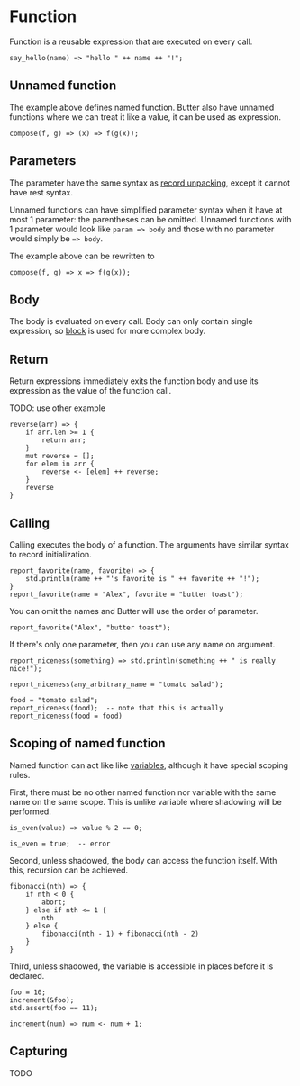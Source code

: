 # Function

Function is a reusable expression that are executed on every call.

```butter
say_hello(name) => "hello " ++ name ++ "!";
```

## Unnamed function

The example above defines named function. Butter also have unnamed functions where we can treat it like a value, it can be used as expression.

```butter
compose(f, g) => (x) => f(g(x));
```

## Parameters

The parameter have the same syntax as [record unpacking], except it cannot have rest syntax.

[record unpacking]: unpacking.md#record

Unnamed functions can have simplified parameter syntax when it have at most 1 parameter: the parentheses can be omitted. Unnamed functions with 1 parameter would look like `param => body` and those with no parameter would simply be `=> body`.

The example above can be rewritten to

```butter
compose(f, g) => x => f(g(x));
```

## Body

The body is evaluated on every call. Body can only contain single expression, so [block] is used for more complex body.

[block]: control_flow.md#block

## Return

Return expressions immediately exits the function body and use its expression as the value of the function call.

TODO: use other example

```butter
reverse(arr) => {
    if arr.len >= 1 {
        return arr;
    }
    mut reverse = [];
    for elem in arr {
        reverse <- [elem] ++ reverse;
    }
    reverse
}
```

## Calling

Calling executes the body of a function. The arguments have similar syntax to record initialization.

```butter
report_favorite(name, favorite) => {
    std.println(name ++ "'s favorite is " ++ favorite ++ "!");
}
report_favorite(name = "Alex", favorite = "butter toast");
```

You can omit the names and Butter will use the order of parameter.

```butter
report_favorite("Alex", "butter toast");
```

If there's only one parameter, then you can use any name on argument.

```butter
report_niceness(something) => std.println(something ++ " is really nice!");

report_niceness(any_arbitrary_name = "tomato salad");

food = "tomato salad";
report_niceness(food);  -- note that this is actually report_niceness(food = food)
```

## Scoping of named function

Named function can act like like [variables], although it have special scoping rules.

[variables]: variable_and_assignment.md

First, there must be no other named function nor variable with the same name on the same scope. This is unlike variable where shadowing will be performed.

```butter
is_even(value) => value % 2 == 0;

is_even = true;  -- error
```

Second, unless shadowed, the body can access the function itself. With this, recursion can be achieved.

```butter
fibonacci(nth) => {
    if nth < 0 {
        abort;
    } else if nth <= 1 {
        nth
    } else {
        fibonacci(nth - 1) + fibonacci(nth - 2)
    }
}
```

Third, unless shadowed, the variable is accessible in places before it is declared.

```butter
foo = 10;
increment(&foo);
std.assert(foo == 11);

increment(num) => num <- num + 1;
```

## Capturing

TODO
